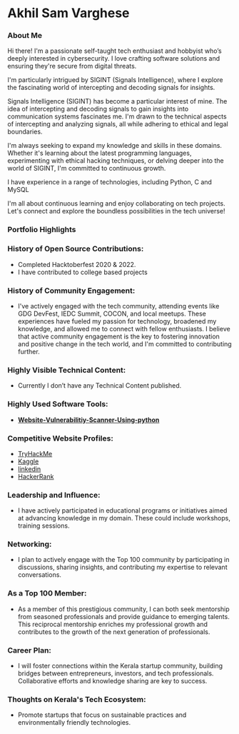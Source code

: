 # 

# Akhil Sam Varghese

### About Me

Hi there! I'm a passionate self-taught tech enthusiast and hobbyist who’s deeply interested in cybersecurity. I love crafting software solutions and ensuring they're secure from digital threats.

I'm particularly intrigued by SIGINT (Signals Intelligence), where I explore the fascinating world of intercepting and decoding signals for insights.

Signals Intelligence (SIGINT) has become a particular interest of mine. The idea of intercepting and decoding signals to gain insights into communication systems fascinates me. I'm drawn to the technical aspects of intercepting and analyzing signals, all while adhering to ethical and legal boundaries.

I'm always seeking to expand my knowledge and skills in these domains. Whether it's learning about the latest programming languages, experimenting with ethical hacking techniques, or delving deeper into the world of SIGINT, I'm committed to continuous growth.

I have experience in a range of technologies, including Python, C and MySQL

I'm all about continuous learning and enjoy collaborating on tech projects. Let's connect and explore the boundless possibilities in the tech universe!

### Portfolio Highlights

### History of Open Source Contributions:

- Completed Hacktoberfest 2020 & 2022.
- I have contributed to college based projects

### History of Community Engagement:

- I've actively engaged with the tech community, attending events like GDG DevFest, IEDC Summit, COCON, and local meetups. These experiences have fueled my passion for technology, broadened my knowledge, and allowed me to connect with fellow enthusiasts. I believe that active community engagement is the key to fostering innovation and positive change in the tech world, and I'm committed to contributing further.

### Highly Visible Technical Content:

- Currently I don’t have any Technical Content published.

### Highly Used Software Tools:

- **[Website-Vulnerabilitiy-Scanner-Using-python](https://github.com/akhilsamvarghese/Website-Vulnerabilitiy-Scanner-Using-python#website-vulnerabilitiy-scanner-using-python)**

### Competitive Website Profiles:

- [TryHackMe](https://tryhackme.com/p/akhilsamvarghese)
- [Kaggle](https://www.kaggle.com/asv181)
- [linkedin](https://www.linkedin.com/in/akhil-sam-varghese-81a652200/)
- [HackerRank](https://www.hackerrank.com/akhilsamvarghes1)

### Leadership and Influence:

- I have actively participated in educational programs or initiatives aimed at advancing knowledge in my domain. These could include workshops, training sessions.

### Networking:

- I plan to actively engage with the Top 100 community by participating in discussions, sharing insights, and contributing my expertise to relevant conversations.

### As a Top 100 Member:

- As a member of this prestigious community, I can both seek mentorship from seasoned professionals and provide guidance to emerging talents. This reciprocal mentorship enriches my professional growth and contributes to the growth of the next generation of professionals.

### Career Plan:

- I will foster connections within the Kerala startup community, building bridges between entrepreneurs, investors, and tech professionals. Collaborative efforts and knowledge sharing are key to success.

### Thoughts on Kerala's Tech Ecosystem:

- Promote startups that focus on sustainable practices and environmentally friendly technologies.
